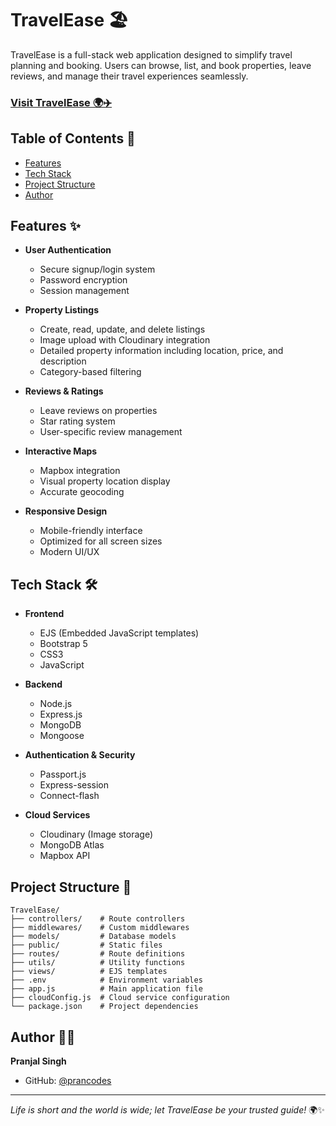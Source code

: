 # TravelEase 🏖️

TravelEase is a full-stack web application designed to simplify travel planning and booking. Users can browse, list, and book properties, leave reviews, and manage their travel experiences seamlessly.

###  [Visit TravelEase 🌍✈️](https://traveleasego.vercel.app)


## Table of Contents 📑
- [Features](#features-)
- [Tech Stack](#tech-stack-)
- [Project Structure](#project-structure-)
- [Author](#author-)

## Features ✨

- **User Authentication**
  - Secure signup/login system
  - Password encryption
  - Session management

- **Property Listings**
  - Create, read, update, and delete listings
  - Image upload with Cloudinary integration
  - Detailed property information including location, price, and description
  - Category-based filtering

- **Reviews & Ratings**
  - Leave reviews on properties
  - Star rating system
  - User-specific review management

- **Interactive Maps**
  - Mapbox integration
  - Visual property location display
  - Accurate geocoding

- **Responsive Design**
  - Mobile-friendly interface
  - Optimized for all screen sizes
  - Modern UI/UX

## Tech Stack 🛠️

- **Frontend**
  - EJS (Embedded JavaScript templates)
  - Bootstrap 5
  - CSS3
  - JavaScript

- **Backend**
  - Node.js
  - Express.js
  - MongoDB
  - Mongoose

- **Authentication & Security**
  - Passport.js
  - Express-session
  - Connect-flash

- **Cloud Services**
  - Cloudinary (Image storage)
  - MongoDB Atlas
  - Mapbox API

## Project Structure 📁

```
TravelEase/
├── controllers/    # Route controllers
├── middlewares/    # Custom middlewares
├── models/         # Database models
├── public/         # Static files
├── routes/         # Route definitions
├── utils/          # Utility functions
├── views/          # EJS templates
├── .env            # Environment variables
├── app.js          # Main application file
├── cloudConfig.js  # Cloud service configuration
└── package.json    # Project dependencies
```

## Author 👨‍💻

**Pranjal Singh**
- GitHub: [@prancodes](https://github.com/prancodes)

---
*Life is short and the world is wide; let TravelEase be your trusted guide!* 🌍✨